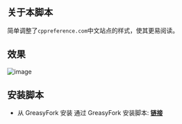 ## 关于本脚本

简单调整了`cppreference.com`中文站点的样式，使其更易阅读。

## 效果

![image](https://user-images.githubusercontent.com/17078589/132010929-f26596db-12e0-4dfc-b10b-e54014e26d4f.png)


## 安装脚本

- 从 GreasyFork 安装
通过 GreasyFork 安装脚本: **[链接](https://greasyfork.org/zh-CN/scripts/431861)**